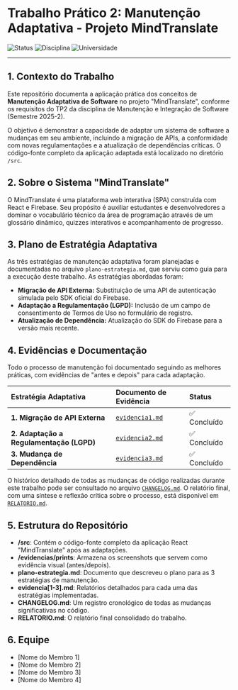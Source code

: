 # Trabalho Prático 2: Manutenção Adaptativa - Projeto MindTranslate

![Status](https://img.shields.io/badge/Status-Concluído-brightgreen)
![Disciplina](https://img.shields.io/badge/Disciplina-Manutenção%20e%20Integração%20de%20Software-blue)
![Universidade](https://img.shields.io/badge/Universidade-UFAM%20ICET-lightgrey)

---

## 1. Contexto do Trabalho

Este repositório documenta a aplicação prática dos conceitos de **Manutenção Adaptativa de Software** no projeto "MindTranslate", conforme os requisitos do TP2 da disciplina de Manutenção e Integração de Software (Semestre 2025-2).

O objetivo é demonstrar a capacidade de adaptar um sistema de software a mudanças em seu ambiente, incluindo a migração de APIs, a conformidade com novas regulamentações e a atualização de dependências críticas. O código-fonte completo da aplicação adaptada está localizado no diretório `/src`.

## 2. Sobre o Sistema "MindTranslate"

O MindTranslate é uma plataforma web interativa (SPA) construída com React e Firebase. Seu propósito é auxiliar estudantes e desenvolvedores a dominar o vocabulário técnico da área de programação através de um glossário dinâmico, quizzes interativos e acompanhamento de progresso.

## 3. Plano de Estratégia Adaptativa

As três estratégias de manutenção adaptativa foram planejadas e documentadas no arquivo `plano-estrategia.md`, que serviu como guia para a execução deste trabalho. As estratégias abordadas foram:

* **Migração de API Externa:** Substituição de uma API de autenticação simulada pelo SDK oficial do Firebase.
* **Adaptação a Regulamentação (LGPD):** Inclusão de um campo de consentimento de Termos de Uso no formulário de registro.
* **Atualização de Dependência:** Atualização do SDK do Firebase para a versão mais recente.

## 4. Evidências e Documentação

Todo o processo de manutenção foi documentado seguindo as melhores práticas, com evidências de "antes e depois" para cada adaptação.

| Estratégia Adaptativa | Documento de Evidência | Status |
| :--- | :--- | :--- |
| **1. Migração de API Externa** | [`evidencia1.md`](./evidencia1.md) | ✅ Concluído |
| **2. Adaptação a Regulamentação (LGPD)** | [`evidencia2.md`](./evidencia2.md) | ✅ Concluído |
| **3. Mudança de Dependência** | [`evidencia3.md`](./evidencia3.md) | ✅ Concluído |

O histórico detalhado de todas as mudanças de código realizadas durante este trabalho pode ser consultado no arquivo [`CHANGELOG.md`](./CHANGELOG.md). O relatório final, com uma síntese e reflexão crítica sobre o processo, está disponível em [`RELATORIO.md`](./RELATORIO.md).

## 5. Estrutura do Repositório

* **/src**: Contém o código-fonte completo da aplicação React "MindTranslate" após as adaptações.
* **/evidencias/prints**: Armazena os screenshots que servem como evidência visual (antes/depois).
* **plano-estrategia.md**: Documento que descreveu o plano para as 3 estratégias de manutenção.
* **evidencia[1-3].md**: Relatórios detalhados para cada uma das estratégias implementadas.
* **CHANGELOG.md**: Um registro cronológico de todas as mudanças significativas no código.
* **RELATORIO.md**: O relatório final consolidado do trabalho.

## 6. Equipe

* [Nome do Membro 1]
* [Nome do Membro 2]
* [Nome do Membro 3]
* [Nome do Membro 4]
